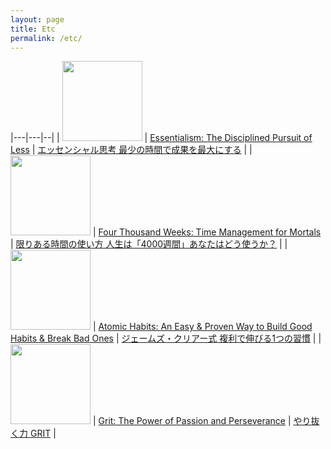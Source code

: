 ```yaml
---
layout: page
title: Etc
permalink: /etc/
---
```


|---|---|--|
| <img width="128" src="../imgs/icon.jpg"/> | [Essentialism: The Disciplined Pursuit of Less](https://www.amazon.com/Essentialism-Disciplined-Pursuit-Greg-McKeown/dp/0753555166) | [エッセンシャル思考 最少の時間で成果を最大にする](https://www.amazon.co.jp/%E3%82%A8%E3%83%83%E3%82%BB%E3%83%B3%E3%82%B7%E3%83%A3%E3%83%AB%E6%80%9D%E8%80%83-%E6%9C%80%E5%B0%91%E3%81%AE%E6%99%82%E9%96%93%E3%81%A7%E6%88%90%E6%9E%9C%E3%82%92%E6%9C%80%E5%A4%A7%E3%81%AB%E3%81%99%E3%82%8B-%E3%82%B0%E3%83%AC%E3%83%83%E3%82%B0-%E3%83%9E%E3%82%AD%E3%83%A5%E3%83%BC%E3%83%B3/dp/4761270438) |
| <img width="128" src="../imgs/icon.jpg"/> | [Four Thousand Weeks: Time Management for Mortals](https://www.amazon.com/Four-Thousand-Weeks-Management-Mortals/dp/0374159122) | [限りある時間の使い方 人生は「4000週間」あなたはどう使うか？](https://www.amazon.co.jp/%E9%99%90%E3%82%8A%E3%81%82%E3%82%8B%E6%99%82%E9%96%93%E3%81%AE%E4%BD%BF%E3%81%84%E6%96%B9-%E3%82%AA%E3%83%AA%E3%83%90%E3%83%BC%E3%83%BB%E3%83%90%E3%83%BC%E3%82%AF%E3%83%9E%E3%83%B3/dp/4761276150) |
| <img width="128" src="../imgs/icon.jpg"/> | [Atomic Habits: An Easy & Proven Way to Build Good Habits & Break Bad Ones](https://www.amazon.com/Atomic-Habits-Proven-Build-Break/dp/0735211299) | [ジェームズ・クリアー式 複利で伸びる1つの習慣](https://www.amazon.co.jp/%E3%82%B8%E3%82%A7%E3%83%BC%E3%83%A0%E3%82%BA%E3%83%BB%E3%82%AF%E3%83%AA%E3%82%A2%E3%83%BC%E5%BC%8F-%E8%A4%87%E5%88%A9%E3%81%A7%E4%BC%B8%E3%81%B3%E3%82%8B1%E3%81%A4%E3%81%AE%E7%BF%92%E6%85%A3-%E3%83%95%E3%82%A7%E3%83%8B%E3%83%83%E3%82%AF%E3%82%B9%E3%82%B7%E3%83%AA%E3%83%BC%E3%82%BA-%E3%82%B8%E3%82%A7%E3%83%BC%E3%83%A0%E3%82%BA%E3%83%BB%E3%82%AF%E3%83%AA%E3%82%A2%E3%83%BC/dp/4775942158) |
| <img width="128" src="../imgs/icon.jpg"/> | [Grit: The Power of Passion and Perseverance](https://www.amazon.com/Grit-Passion-Perseverance-Angela-Duckworth/dp/1501111108) | [やり抜く力 GRIT](https://www.amazon.co.jp/%E3%82%84%E3%82%8A%E6%8A%9C%E3%81%8F%E5%8A%9B-GRIT-%E3%82%B0%E3%83%AA%E3%83%83%E3%83%88-%E2%80%95%E2%80%95%E4%BA%BA%E7%94%9F%E3%81%AE%E3%81%82%E3%82%89%E3%82%86%E3%82%8B%E6%88%90%E5%8A%9F%E3%82%92%E6%B1%BA%E3%82%81%E3%82%8B%E3%80%8C%E7%A9%B6%E6%A5%B5%E3%81%AE%E8%83%BD%E5%8A%9B%E3%80%8D%E3%82%92%E8%BA%AB%E3%81%AB%E3%81%A4%E3%81%91%E3%82%8B-%E3%82%A2%E3%83%B3%E3%82%B8%E3%82%A7%E3%83%A9%E3%83%BB%E3%83%80%E3%83%83%E3%82%AF%E3%83%AF%E3%83%BC%E3%82%B9/dp/4478064806) |



